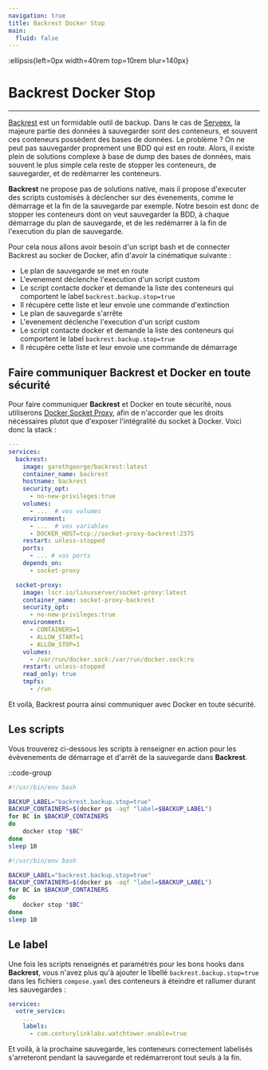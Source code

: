 ```yaml
---
navigation: true
title: Backrest Docker Stop
main:
  fluid: false
---
```

:ellipsis{left=0px width=40rem top=10rem blur=140px}

# Backrest Docker Stop
---

[Backrest](https://github.com/garethgeorge/backrest) est un formidable outil de backup. Dans le cas de [Serveex](https://docu.djeex.fr/fr/serveex/introduction), la majeure partie des données à sauvegarder sont des conteneurs, et souvent ces conteneurs possèdent des bases de données. Le problème ? On ne peut pas sauvegarder proprement une BDD qui est en route. Alors, il existe plein de solutions complexe à base de dump des bases de données, mais souvent le plus simple cela reste de stopper les conteneurs, de sauvegarder, et de redémarrer les conteneurs.

**Backrest** ne propose pas de solutions native, mais il propose d'executer des scripts customisés à déclencher sur des évenements, comme le démarrage et la fin de la sauvegarde par exemple. Notre besoin est donc de stopper les conteneurs dont on veut sauvegarder la BDD, à chaque démarrage du plan de sauvegarde, et de les redémarrer à la fin de l'execution du plan de sauvegarde.

Pour cela nous allons avoir besoin d'un script bash et de connecter Backrest au socker de Docker, afin d'avoir la cinématique suivante :
- Le plan de sauvegarde se met en route
- L'evenement déclenche l'execution d'un script custom
- Le script contacte docker et demande la liste des conteneurs qui comportent le label `backrest.backup.stop=true`
- Il récupère cette liste et leur envoie une commande d'extinction
- Le plan de sauvegarde s'arrête
- L'evenement déclenche l'execution d'un script custom
- Le script contacte docker et demande la liste des conteneurs qui comportent le label `backrest.backup.stop=true`
- Il récupère cette liste et leur envoie une commande de démarrage


## Faire communiquer Backrest et Docker en toute sécurité

Pour faire communiquer **Backrest** et Docker en toute sécurité, nous utiliserons [Docker Socket Proxy](https://github.com/linuxserver/docker-socket-proxy), afin de n'accorder que les droits nécessaires plutot que d'exposer l'intégralité du socket à Docker. Voici donc la stack :

```yaml
---
services:
  backrest:
    image: garethgeorge/backrest:latest
    container_name: backrest
    hostname: backrest
    security_opt:
      - no-new-privileges:true
    volumes:
      - ...  # vos volumes
    environment:
      - ...  # vos variables
      - DOCKER_HOST=tcp://socket-proxy-backrest:2375
    restart: unless-stopped
    ports:
      - ... # vos ports
    depends_on:
      - socket-proxy

  socket-proxy:
    image: lscr.io/linuxserver/socket-proxy:latest
    container_name: socket-proxy-backrest
    security_opt:
      - no-new-privileges:true
    environment:
      - CONTAINERS=1
      - ALLOW_START=1
      - ALLOW_STOP=1
    volumes:
      - /var/run/docker.sock:/var/run/docker.sock:ro
    restart: unless-stopped
    read_only: true
    tmpfs:
      - /run
```

Et voilà, Backrest pourra ainsi communiquer avec Docker en toute sécurité.

## Les scripts

Vous trouverez ci-dessous les scripts à renseigner en action pour les évèvenements de démarrage et d'arrêt de la sauvegarde dans **Backrest**.

::code-group
```sh [Stop]
#!/usr/bin/env bash

BACKUP_LABEL="backrest.backup.stop=true"
BACKUP_CONTAINERS=$(docker ps -aqf "label=$BACKUP_LABEL")
for BC in $BACKUP_CONTAINERS
do
    docker stop "$BC"
done
sleep 10
```
```sh [Start]
#!/usr/bin/env bash

BACKUP_LABEL="backrest.backup.stop=true"
BACKUP_CONTAINERS=$(docker ps -aqf "label=$BACKUP_LABEL")
for BC in $BACKUP_CONTAINERS
do
    docker stop "$BC"
done
sleep 10
```

## Le label 
Une fois les scripts renseignés et paramétrés pour les bons hooks dans **Backrest**, vous n'avez plus qu'à ajouter le libellé `backrest.backup.stop=true` dans les fichiers `compose.yaml` des conteneurs à éteindre et rallumer durant les sauvegardes :

```yaml
services:
  votre_service:
    ...
    labels:
      - com.centurylinklabs.watchtower.enable=true
```

Et voilà, à la prochaine sauvegarde, les conteneurs correctement labelisés s'arreteront pendant la sauvegarde et redémarreront tout seuls à la fin.
